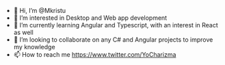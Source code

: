 - 👋 Hi, I’m @Mkristu
- 👀 I’m interested in Desktop and Web app development
- 🌱 I’m currently learning Angular and Typescript, with an interest in React as well 
- 💞️ I’m looking to collaborate on any C# and Angular projects to improve my knowledge 
- 📫 How to reach me https://www.twitter.com/YoCharizma

<!---
Mkristu/Mkristu is a ✨ special ✨ repository because its `README.md` (this file) appears on your GitHub profile.
You can click the Preview link to take a look at your changes.
--->
